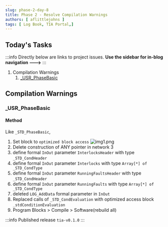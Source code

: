 ```yaml
---
slug: phase-2-day-8
title: Phase 2 - Resolve Compilation Warnings
authors: [ aflittlejohns ]
tags: [ Log Book, TIA Portal,]
---
```


## Today's Tasks
:::info
Directly below are links to project issues. **Use the sidebar for in-blog navigation --->**
:::
1. Compilation Warnings
    1. [_USR_PhaseBasic](https://github.com/pfAuto/project-uni/issues/56)
<!-- truncate -->

## Compilation Warnings

### _USR_PhaseBasic

#### Method

Like `_STD_PhaseBasic`,

1. Set block to `optimized block access` ![img1.png](/img/2025/10/16/img1.png)
2. Delete construction of ANY pointer in network 3
3. define formal `InOut` parameter `InterlocksHeader` with type `_STD_CondHeader`
4. define formal `InOut` parameter `Interlocks` with type `Array[*] of _STD_CondType`
5. define formal `InOut` parameter `RunningFaultsHeader` with type `_STD_CondHeader`
6. define formal `InOut` parameter `RunningFaults` with type `Array[*] of _STD_CondType`
7. deleted `LOG_AddData` formal parameter in `InOut`
8. Replaced calls of `_STD_CondEvaluation` with optimized access block `_stdConditionEvaluation`
9. Program Blocks > Compile > Software(rebuild all)

:::info
Published release `tia-v0.1.0`
:::